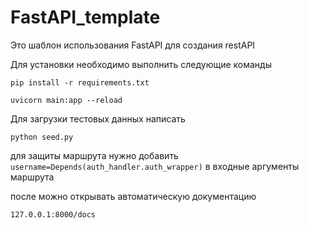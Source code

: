 # FastAPI_template

Это шаблон использования FastAPI для создания restAPI

Для установки необходимо выполнить следующие команды

`pip install -r requirements.txt`

`uvicorn main:app --reload`

Для загрузки тестовых данных написать 

`python seed.py`

для защиты маршрута нужно добавить `username=Depends(auth_handler.auth_wrapper)` в входные аргументы маршрута

после можно открывать автоматическую документацию

`127.0.0.1:8000/docs`